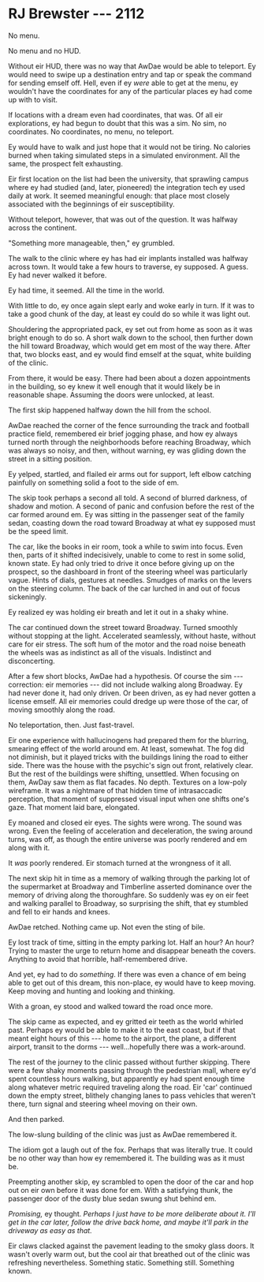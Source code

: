# RJ Brewster --- 2112

No menu.

No menu and no HUD.

Without eir HUD, there was no way that AwDae would be able to teleport. Ey would need to swipe up a destination entry and tap or speak the command for sending emself off. Hell, even if ey *were* able to get at the menu, ey wouldn't have the coordinates for any of the particular places ey had come up with to visit. 

If locations with a dream even had coordinates, that was. Of all eir explorations, ey had begun to doubt that this was a sim. No sim, no coordinates. No coordinates, no menu, no teleport.

Ey would have to walk and just hope that it would not be tiring. No calories burned when taking simulated steps in a simulated environment. All the same, the prospect felt exhausting.

Eir first location on the list had been the university, that sprawling campus where ey had studied (and, later, pioneered) the integration tech ey used daily at work. It seemed meaningful enough: that place most closely associated with the beginnings of eir susceptibility.

Without teleport, however, that was out of the question. It was halfway across the continent.

"Something more manageable, then," ey grumbled.

The walk to the clinic where ey has had eir implants installed was halfway across town. It would take a few hours to traverse, ey supposed. A guess. Ey had never walked it before.

Ey had time, it seemed. All the time in the world.

With little to do, ey once again slept early and woke early in turn. If it was to take a good chunk of the day, at least ey could do so while it was light out.

Shouldering the appropriated pack, ey set out from home as soon as it was bright enough to do so. A short walk down to the school, then further down the hill toward Broadway, which would get em most of the way there. After that, two blocks east, and ey would find emself at the squat, white building of the clinic. 

From there, it would be easy. There had been about a dozen appointments in the building, so ey knew it well enough that it would likely be in reasonable shape. Assuming the doors were unlocked, at least.

The first skip happened halfway down the hill from the school.

AwDae reached the corner of the fence surrounding the track and football practice field, remembered eir brief jogging phase, and how ey always turned north through the neighborhoods before reaching Broadway, which was always so noisy, and then, without warning, ey was gliding down the street in a sitting position.

Ey yelped, startled, and flailed eir arms out for support, left elbow catching painfully on something solid a foot to the side of em.

The skip took perhaps a second all told. A second of blurred darkness, of shadow and motion. A second of panic and confusion before the rest of the car formed around em. Ey was sitting in the passenger seat of the family sedan, coasting down the road toward Broadway at what ey supposed must be the speed limit.

The car, like the books in eir room, took a while to swim into focus. Even then, parts of it shifted indecisively, unable to come to rest in some solid, known state. Ey had only tried to drive it once before giving up on the prospect, so the dashboard in front of the steering wheel was particularly vague. Hints of dials, gestures at needles. Smudges of marks on the levers on the steering column. The back of the car lurched in and out of focus sickeningly.

Ey realized ey was holding eir breath and let it out in a shaky whine.

The car continued down the street toward Broadway. Turned smoothly without stopping at the light. Accelerated seamlessly, without haste, without care for eir stress. The soft hum of the motor and the road noise beneath the wheels was as indistinct as all of the visuals. Indistinct and disconcerting.

After a few short blocks, AwDae had a hypothesis. Of course the sim --- correction: eir memories --- did not include walking along Broadway. Ey had never done it, had only driven. Or been driven, as ey had never gotten a license emself. All eir memories could dredge up were those of the car, of moving smoothly along the road.

No teleportation, then. Just fast-travel.

Eir one experience with hallucinogens had prepared them for the blurring, smearing effect of the world around em. At least, somewhat. The fog did not diminish, but it played tricks with the buildings lining the road to either side. There was the house with the psychic's sign out front, relatively clear. But the rest of the buildings were shifting, unsettled. When focusing on them, AwDay saw them as flat facades. No depth. Textures on a low-poly wireframe. It was a nightmare of that hidden time of intrasaccadic perception, that moment of suppressed visual input when one shifts one's gaze. That moment laid bare, elongated.

Ey moaned and closed eir eyes. The sights were wrong. The sound was wrong. Even the feeling of acceleration and deceleration, the swing around turns, was off, as though the entire universe was poorly rendered and em along with it.

It *was* poorly rendered. Eir stomach turned at the wrongness of it all.

The next skip hit in time as a memory of walking through the parking lot of the supermarket at Broadway and Timberline asserted dominance over the memory of driving along the thoroughfare. So suddenly was ey on eir feet and walking parallel to Broadway, so surprising the shift, that ey stumbled and fell to eir hands and knees.

AwDae retched. Nothing came up. Not even the sting of bile.

Ey lost track of time, sitting in the empty parking lot. Half an hour? An hour? Trying to master the urge to return home and disappear beneath the covers. Anything to avoid that horrible, half-remembered drive.

And yet, ey had to do *something*. If there was even a chance of em being able to get out of this dream, this non-place, ey would have to keep moving. Keep moving and hunting and looking and thinking.

With a groan, ey stood and walked toward the road once more.

The skip came as expected, and ey gritted eir teeth as the world whirled past. Perhaps ey would be able to make it to the east coast, but if that meant eight hours of this --- home to the airport, the plane, a different airport, transit to the dorms --- well...hopefully there was a work-around.

The rest of the journey to the clinic passed without further skipping. There were a few shaky moments passing through the pedestrian mall, where ey'd spent countless hours walking, but apparently ey had spent enough time along whatever metric required traveling along the road. Eir 'car' continued down the empty street, blithely changing lanes to pass vehicles that weren't there, turn signal and steering wheel moving on their own.

And then parked.

The low-slung building of the clinic was just as AwDae remembered it.

The idiom got a laugh out of the fox. Perhaps that was literally true. It could be no other way than how ey remembered it. The building was as it must be.

Preempting another skip, ey scrambled to open the door of the car and hop out on eir own before it was done for em. With a satisfying thunk, the passenger door of the dusty blue sedan swung shut behind em.

*Promising,* ey thought. *Perhaps I just have to be more deliberate about it. I'll get in the car later, follow the drive back home, and maybe it'll park in the driveway as easy as that.*

Eir claws clacked against the pavement leading to the smoky glass doors. It wasn't overly warm out, but the cool air that breathed out of the clinic was refreshing nevertheless. Something static. Something still. Something known.
